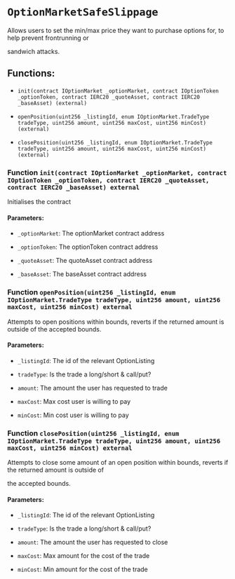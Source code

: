 # `OptionMarketSafeSlippage`

Allows users to set the min/max price they want to purchase options for, to help prevent frontrunning or

sandwich attacks.

## Functions:

- `init(contract IOptionMarket _optionMarket, contract IOptionToken _optionToken, contract IERC20 _quoteAsset, contract IERC20 _baseAsset) (external)`

- `openPosition(uint256 _listingId, enum IOptionMarket.TradeType tradeType, uint256 amount, uint256 maxCost, uint256 minCost) (external)`

- `closePosition(uint256 _listingId, enum IOptionMarket.TradeType tradeType, uint256 amount, uint256 maxCost, uint256 minCost) (external)`

### Function `init(contract IOptionMarket _optionMarket, contract IOptionToken _optionToken, contract IERC20 _quoteAsset, contract IERC20 _baseAsset) external`

Initialises the contract

#### Parameters:

- `_optionMarket`: The optionMarket contract address

- `_optionToken`: The optionToken contract address

- `_quoteAsset`: The quoteAsset contract address

- `_baseAsset`: The baseAsset contract address

### Function `openPosition(uint256 _listingId, enum IOptionMarket.TradeType tradeType, uint256 amount, uint256 maxCost, uint256 minCost) external`

Attempts to open positions within bounds, reverts if the returned amount is outside of the accepted bounds.

#### Parameters:

- `_listingId`: The id of the relevant OptionListing

- `tradeType`: Is the trade a long/short & call/put?

- `amount`: The amount the user has requested to trade

- `maxCost`: Max cost user is willing to pay

- `minCost`: Min cost user is willing to pay

### Function `closePosition(uint256 _listingId, enum IOptionMarket.TradeType tradeType, uint256 amount, uint256 maxCost, uint256 minCost) external`

Attempts to close some amount of an open position within bounds, reverts if the returned amount is outside of

the accepted bounds.

#### Parameters:

- `_listingId`: The id of the relevant OptionListing

- `tradeType`: Is the trade a long/short & call/put?

- `amount`: The amount the user has requested to close

- `maxCost`: Max amount for the cost of the trade

- `minCost`: Min amount for the cost of the trade

